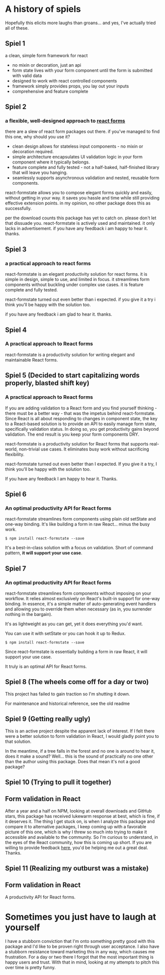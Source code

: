 # A history of spiels

Hopefully this elicits more laughs than groans... and yes, I've actually tried all of these.

## Spiel 1

a clean, simple form framework for react

- no mixin or decoration, just an api
- form state lives with your form component until the form is submitted with valid data
- designed to work with react controlled components
- framework simply provides props, you lay out your inputs
- comprehensive and feature complete

## Spiel 2

### a flexible, well-designed approach to [react forms](https://facebook.github.io/react/docs/forms.html)

there are a slew of react form packages out there. if you've managed to find this one, why should you use it?

- clean design allows for stateless input components - no mixin or decoration required.
- simple architecture encapsulates UI validation logic in your form component where it typically belongs.
- feature complete and fully tested - not a half-baked, half-finished library that will leave you hanging.
- seamlessly supports asynchronous validation and nested, reusable form components.

react-formstate allows you to compose elegant forms quickly and easily, without getting in your way. it saves you hassle and time while still providing effective extension points. in my opinion, no other package does this as successfully.

per the download counts this package has yet to catch on. please don't let that dissuade you. react-formstate is actively used and maintained. it only lacks in advertisement. if you have any feedback i am happy to hear it. thanks.

## Spiel 3

### a practical approach to react forms

react-formstate is an elegant productivity solution for react forms. it is simple in design, simple to use, and limited in focus. it streamlines form components without buckling under complex use cases. it is feature complete and fully tested.

react-formstate turned out even better than i expected. if you give it a try i think you'll be happy with the solution too.

if you have any feedback i am glad to hear it. thanks.

## Spiel 4

### A practical approach to React forms

react-formstate is a productivity solution for writing elegant and maintainable React forms.

## Spiel 5 (Decided to start capitalizing words properly, blasted shift key)

### A practical approach to React forms

If you are adding validation to a React form and you find yourself thinking - there must be a better way - that was the impetus behind react-formstate. Since React is all about responding to changes in component state, the key to a React-based solution is to provide an API to easily manage form state, specifically validation status. In doing so, you get productivity gains beyond validation. The end result is you keep your form components DRY.

react-formstate is a productivity solution for React forms that supports real-world, non-trivial use cases. It eliminates busy work without sacrificing flexibility.

react-formstate turned out even better than I expected. If you give it a try, I think you'll be happy with the solution too.

If you have any feedback I am happy to hear it. Thanks.

## Spiel 6

### An optimal productivity API for React forms

react-formstate streamlines form components using plain old setState and one-way binding. It's like building a form in raw React... minus the busy work.

    $ npm install react-formstate --save

It's a best-in-class solution with a focus on validation. Short of command pattern, **it will support your use case**.

## Spiel 7

### An optimal productivity API for React forms

react-formstate streamlines form components without imposing on your workflow. It relies almost exclusively on React's built-in support for one-way binding. In essence, it's a simple matter of auto-generating event handlers and allowing you to override them when necessary (as in, you surrender nothing in the bargain).

It's as lightweight as you can get, yet it does everything you'd want.

You can use it with setState or you can hook it up to Redux.

    $ npm install react-formstate --save

Since react-formstate is essentially building a form in raw React, it will support your use case.

It truly is an optimal API for React forms.

## Spiel 8 (The wheels come off for a day or two)

This project has failed to gain traction so I'm shutting it down.

For maintenance and historical reference, see the old readme

## Spiel 9 (Getting really ugly)

This is an active project despite the apparent lack of interest. If I felt there were a better solution to form validation in React, I would gladly point you to that solution.

In the meantime, if a tree falls in the forest and no one is around to hear it, does it make a sound? Well... this is the sound of practically no one other than the author using this package. Does that mean it's not a good package?

## Spiel 10 (Trying to pull it together)

## Form validation in React

After a year and a half on NPM, looking at overall downloads and GitHub stars, this package has received lukewarm response at best, which is fine, if it deserves it. The thing I get stuck on, is when I analyze this package and compare it to alternative packages, I keep coming up with a favorable picture of this one, which is why I threw so much into trying to make it accessible and available to the community. So I'm curious to understand, in the eyes of the React community, how this is coming up short. If you are willing to provide feedback [here](https://github.com/dtrelogan/react-formstate/issues/10), you'd be helping me out a great deal. Thanks.

## Spiel 11 (Realizing my outburst was a mistake)

## Form validation in React

A productivity API for React forms.

# Sometimes you just have to laugh at yourself

I have a stubborn conviction that I'm onto something pretty good with this package and I'd like to be proven right through user acceptance. I also have a stubborn resistance toward marketing this in any way, which causes me frustration. For a day or two there I forgot that the most important thing is happy users and trust. With that in mind, looking at my attempts to pitch this over time is pretty funny.
